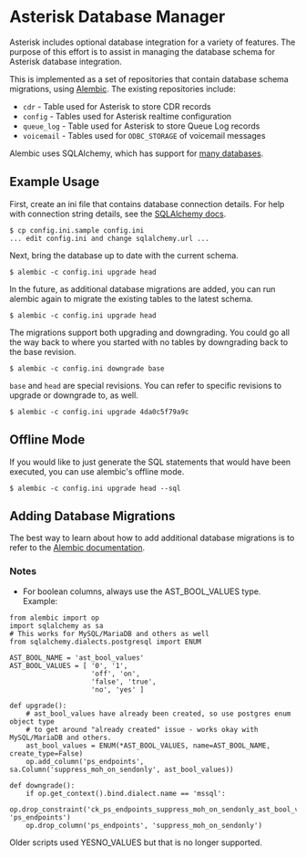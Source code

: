 # Asterisk Database Manager

Asterisk includes optional database integration for a variety of features.
The purpose of this effort is to assist in managing the database schema
for Asterisk database integration.

This is implemented as a set of repositories that contain database schema
migrations, using [Alembic](http://alembic.readthedocs.org).  The existing
repositories include:

 * `cdr` - Table used for Asterisk to store CDR records
 * `config` - Tables used for Asterisk realtime configuration
 * `queue_log` - Table used for Asterisk to store Queue Log records
 * `voicemail` - Tables used for `ODBC_STORAGE` of voicemail messages

Alembic uses SQLAlchemy, which has support for
[many databases](http://docs.sqlalchemy.org/en/rel_0_8/dialects/index.html).


## Example Usage

First, create an ini file that contains database connection details.  For help
with connection string details, see the
[SQLAlchemy docs](http://docs.sqlalchemy.org/en/rel_0_8/core/engines.html#database-urls).

    $ cp config.ini.sample config.ini
    ... edit config.ini and change sqlalchemy.url ...

Next, bring the database up to date with the current schema.

    $ alembic -c config.ini upgrade head

In the future, as additional database migrations are added, you can run
alembic again to migrate the existing tables to the latest schema.

    $ alembic -c config.ini upgrade head

The migrations support both upgrading and downgrading.  You could go all the
way back to where you started with no tables by downgrading back to the base
revision.

    $ alembic -c config.ini downgrade base

`base` and `head` are special revisions.  You can refer to specific revisions
to upgrade or downgrade to, as well.

    $ alembic -c config.ini upgrade 4da0c5f79a9c

## Offline Mode

If you would like to just generate the SQL statements that would have been
executed, you can use alembic's offline mode.

    $ alembic -c config.ini upgrade head --sql

## Adding Database Migrations

The best way to learn about how to add additional database migrations is to
refer to the [Alembic documentation](http://alembic.readthedocs.org).

### Notes

* For boolean columns, always use the AST_BOOL_VALUES type.  
  Example:

```
from alembic import op
import sqlalchemy as sa
# This works for MySQL/MariaDB and others as well
from sqlalchemy.dialects.postgresql import ENUM

AST_BOOL_NAME = 'ast_bool_values'
AST_BOOL_VALUES = [ '0', '1',
                    'off', 'on',
                    'false', 'true',
                    'no', 'yes' ]

def upgrade():
    # ast_bool_values have already been created, so use postgres enum object type
    # to get around "already created" issue - works okay with MySQL/MariaDB and others.
    ast_bool_values = ENUM(*AST_BOOL_VALUES, name=AST_BOOL_NAME, create_type=False)
    op.add_column('ps_endpoints', sa.Column('suppress_moh_on_sendonly', ast_bool_values))

def downgrade():
    if op.get_context().bind.dialect.name == 'mssql':
        op.drop_constraint('ck_ps_endpoints_suppress_moh_on_sendonly_ast_bool_values', 'ps_endpoints')
    op.drop_column('ps_endpoints', 'suppress_moh_on_sendonly')
```


Older scripts used YESNO_VALUES but that is no longer supported.

